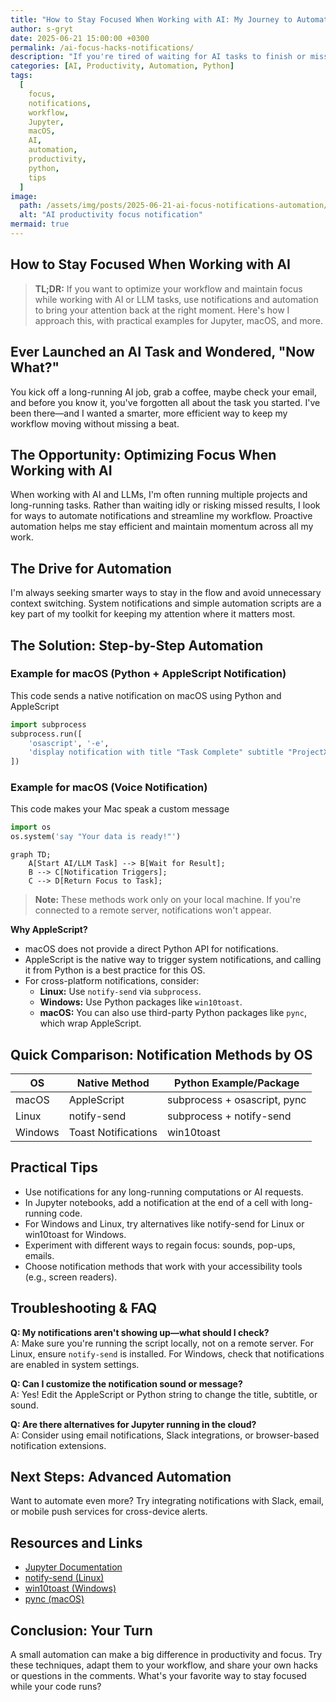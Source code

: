```yaml
---
title: "How to Stay Focused When Working with AI: My Journey to Automation"
author: s-gryt
date: 2025-06-21 15:00:00 +0300
permalink: /ai-focus-hacks-notifications/
description: "If you're tired of waiting for AI tasks to finish or missing important results, this guide shows how I use notifications and automation to help you reclaim your focus and make the most of your time - on any operating system."
categories: [AI, Productivity, Automation, Python]
tags:
  [
    focus,
    notifications,
    workflow,
    Jupyter,
    macOS,
    AI,
    automation,
    productivity,
    python,
    tips
  ]
image:
  path: /assets/img/posts/2025-06-21-ai-focus-notifications-automation/cover.png
  alt: "AI productivity focus notification"
mermaid: true
---
```


## How to Stay Focused When Working with AI

> **TL;DR:** If you want to optimize your workflow and maintain focus while working with AI or LLM tasks, use notifications and automation to bring your attention back at the right moment. Here's how I approach this, with practical examples for Jupyter, macOS, and more.

## Ever Launched an AI Task and Wondered, "Now What?"

You kick off a long-running AI job, grab a coffee, maybe check your email, and before you know it, you've forgotten all about the task you started. I've been there—and I wanted a smarter, more efficient way to keep my workflow moving without missing a beat.

## The Opportunity: Optimizing Focus When Working with AI

When working with AI and LLMs, I'm often running multiple projects and long-running tasks. Rather than waiting idly or risking missed results, I look for ways to automate notifications and streamline my workflow. Proactive automation helps me stay efficient and maintain momentum across all my work.

## The Drive for Automation

I'm always seeking smarter ways to stay in the flow and avoid unnecessary context switching. System notifications and simple automation scripts are a key part of my toolkit for keeping my attention where it matters most.

## The Solution: Step-by-Step Automation

### Example for macOS (Python + AppleScript Notification)

This code sends a native notification on macOS using Python and AppleScript

```python
import subprocess
subprocess.run([
    'osascript', '-e',
    'display notification with title "Task Complete" subtitle "ProjectX" sound name "Glass"'
])
```

### Example for macOS (Voice Notification)

This code makes your Mac speak a custom message

```python
import os
os.system('say "Your data is ready!"')
```

```mermaid
graph TD;
    A[Start AI/LLM Task] --> B[Wait for Result];
    B --> C[Notification Triggers];
    C --> D[Return Focus to Task];
```

> **Note:** These methods work only on your local machine. If you're connected to a remote server, notifications won't appear.

**Why AppleScript?**

- macOS does not provide a direct Python API for notifications.
- AppleScript is the native way to trigger system notifications, and calling it from Python is a best practice for this OS.
- For cross-platform notifications, consider:
  - **Linux:** Use `notify-send` via `subprocess`.
  - **Windows:** Use Python packages like `win10toast`.
  - **macOS:** You can also use third-party Python packages like `pync`, which wrap AppleScript.

## Quick Comparison: Notification Methods by OS

| OS      | Native Method       | Python Example/Package       |
| ------- | ------------------- | ---------------------------- |
| macOS   | AppleScript         | subprocess + osascript, pync |
| Linux   | notify-send         | subprocess + notify-send     |
| Windows | Toast Notifications | win10toast                   |

## Practical Tips

- Use notifications for any long-running computations or AI requests.
- In Jupyter notebooks, add a notification at the end of a cell with long-running code.
- For Windows and Linux, try alternatives like notify-send for Linux or win10toast for Windows.
- Experiment with different ways to regain focus: sounds, pop-ups, emails.
- Choose notification methods that work with your accessibility tools (e.g., screen readers).

## Troubleshooting & FAQ

**Q: My notifications aren't showing up—what should I check?**  
A: Make sure you're running the script locally, not on a remote server. For Linux, ensure `notify-send` is installed. For Windows, check that notifications are enabled in system settings.

**Q: Can I customize the notification sound or message?**  
A: Yes! Edit the AppleScript or Python string to change the title, subtitle, or sound.

**Q: Are there alternatives for Jupyter running in the cloud?**  
A: Consider using email notifications, Slack integrations, or browser-based notification extensions.

## Next Steps: Advanced Automation

Want to automate even more? Try integrating notifications with Slack, email, or mobile push services for cross-device alerts.

## Resources and Links

- [Jupyter Documentation](https://jupyter.org/documentation)
- [notify-send (Linux)](https://specifications.freedesktop.org/notification-spec/latest/)
- [win10toast (Windows)](https://pypi.org/project/win10toast/)
- [pync (macOS)](https://github.com/setem/pync)

## Conclusion: Your Turn

A small automation can make a big difference in productivity and focus. Try these techniques, adapt them to your workflow, and share your own hacks or questions in the comments. What's your favorite way to stay focused while your code runs?
